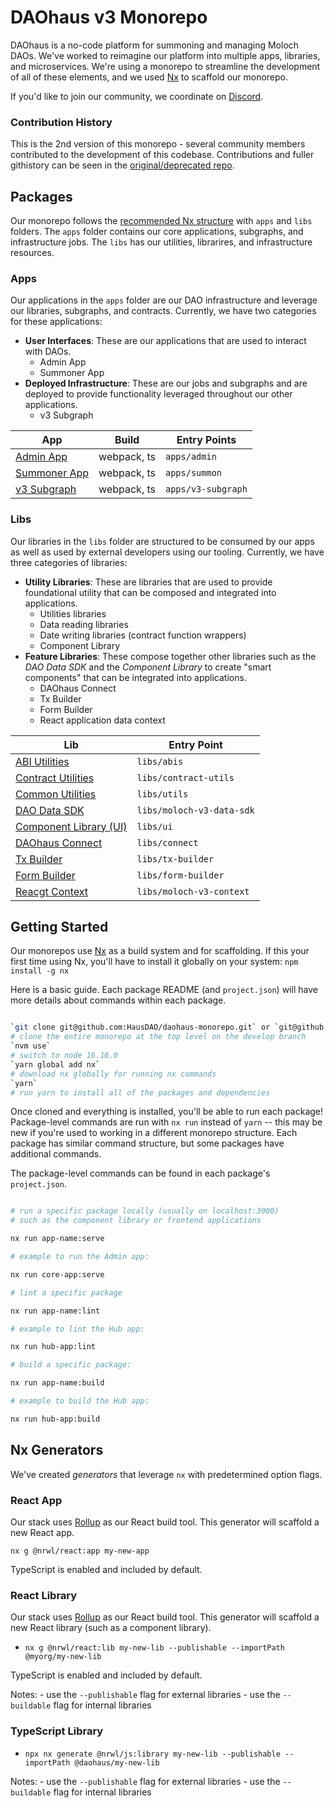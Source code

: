 # DAOhaus v3 Monorepo

DAOhaus is a no-code platform for summoning and managing Moloch DAOs. We've worked to reimagine our platform into multiple apps, libraries, and microservices. We're using a monorepo to streamline the development of all of these elements, and we used [Nx](https://nx.dev) to scaffold our monorepo.

If you'd like to join our community, we coordinate on [Discord](https://discord.gg/gWH4vt3tWE).

### Contribution History

This is the 2nd version of this monorepo - several community members contributed to the development of this codebase. Contributions and fuller githistory can be seen in the [original/deprecated repo](https://github.com/HausDAO/daohaus-monorepo-deprecated/graphs/contributors).

## Packages

Our monorepo follows the [recommended Nx structure](https://nx.dev/structure/applications-and-libraries) with `apps` and `libs` folders. The `apps` folder contains our core applications, subgraphs, and infrastructure jobs. The `libs` has our utilities, librarires, and infrastructure resources.

### Apps

Our applications in the `apps` folder are our DAO infrastructure and leverage our libraries, subgraphs, and contracts. Currently, we have two categories for these applications:

- **User Interfaces**: These are our applications that are used to interact with DAOs.
  - Admin App
  - Summoner App
- **Deployed Infrastructure**: These are our jobs and subgraphs and are deployed to provide functionality leveraged throughout our other applications.
  - v3 Subgraph

| App                                | Build       | Entry Points       |
| ---------------------------------- | ----------- | ------------------ |
| [Admin App](./apps/admin)          | webpack, ts | `apps/admin`       |
| [Summoner App](./apps/summon/)     | webpack, ts | `apps/summon`      |
| [v3 Subgraph](./apps/v3-subgraph/) | webpack, ts | `apps/v3-subgraph` |

### Libs

Our libraries in the `libs` folder are structured to be consumed by our apps as well as used by external developers using our tooling. Currently, we have three categories of libraries:

- **Utility Libraries**: These are libraries that are used to provide foundational utility that can be composed and integrated into applications.
  - Utilities libraries
  - Data reading libraries
  - Date writing libraries (contract function wrappers)
  - Component Library
- **Feature Libraries**: These compose together other libraries such as the _DAO Data SDK_ and the _Component Library_ to create "smart components" that can be integrated into applications.
  - DAOhaus Connect
  - Tx Builder
  - Form Builder
  - React application data context

| Lib                                          | Entry Point               |
| -------------------------------------------- | ------------------------- |
| [ABI Utilities](./libs/abis/)                | `libs/abis`               |
| [Contract Utilities](./libs/contract-utils/) | `libs/contract-utils`     |
| [Common Utilities](./libs/utils/)            | `libs/utils`              |
| [DAO Data SDK](./libs/moloch-v3-data)        | `libs/moloch-v3-data-sdk` |
| [Component Library (UI)](./libs/ui)          | `libs/ui`                 |
| [DAOhaus Connect](./libs/connect)            | `libs/connect`            |
| [Tx Builder](./libs/tx-builder)              | `libs/tx-builder`         |
| [Form Builder](./libs/form-builder)          | `libs/form-builder`       |
| [Reacgt Context](./libs/moloch-v3-context)   | `libs/moloch-v3-context`  |

## Getting Started

Our monorepos use [Nx](https://nx.dev/) as a build system and for scaffolding. If this your first time using Nx, you'll have to install it globally on your system:
`npm install -g nx`

Here is a basic guide. Each package README (and `project.json`) will have more details about commands within each package.

```bash

`git clone git@github.com:HausDAO/daohaus-monorepo.git` or `git@github.com:HausDAO/daohaus-monorepo.git`
# clone the entire monorepo at the top level on the develop branch
`nvm use`
# switch to node 16.16.0
`yarn global add nx`
# download nx globally for running nx commands
`yarn`
# run yarn to install all of the packages and dependencies

```

Once cloned and everything is installed, you'll be able to run each package! Package-level commands are run with `nx run` instead of `yarn` -- this may be new if you're used to working in a different monorepo structure. Each package has similar command structure, but some packages have additional commands.

The package-level commands can be found in each package's `project.json`.

```bash

# run a specific package locally (usually on localhost:3000)
# such as the component library or frontend applications

nx run app-name:serve

# example to run the Admin app:

nx run core-app:serve

# lint a specific package

nx run app-name:lint

# example to lint the Hub app:

nx run hub-app:lint

# build a specific package:

nx run app-name:build

# example to build the Hub app:

nx run hub-app:build

```

## Nx Generators

We've created _generators_ that leverage `nx` with predetermined option flags.

### React App

Our stack uses [Rollup](https://rollupjs.org/guide/en/) as our React build tool. This generator will scaffold a new React app.

`nx g @nrwl/react:app my-new-app`

TypeScript is enabled and included by default.

### React Library

Our stack uses [Rollup](https://rollupjs.org/guide/en/) as our React build tool. This generator will scaffold a new React library (such as a component library).

- `nx g @nrwl/react:lib my-new-lib --publishable --importPath @myorg/my-new-lib`

TypeScript is enabled and included by default.

Notes: - use the `--publishable` flag for external libraries - use the `--buildable` flag for internal libraries

### TypeScript Library

- `npx nx generate @nrwl/js:library my-new-lib --publishable --importPath @daohaus/my-new-lib`

Notes: - use the `--publishable` flag for external libraries - use the `--buildable` flag for internal libraries
